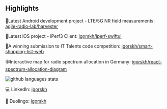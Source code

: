 ## Highlights
🤖Latest Android development project - LTE/5G NR field measurements: [agile-radio-lab/harvester](https://github.com/agile-radio-lab/harvester)

🍏Latest iOS project - iPerf3 Client: [igorskh/iperf-swiftui](https://github.com/igorskh/iperf-swiftui)

🏅A winning submission to IT Talents code competition: [igorskh/smart-shopping-list-web](https://github.com/igorskh/smart-shopping-list-web)

🕸Interactive map for radio spectrum allocation in Germany: [igorskh/react-spectrum-allocation-diagram](https://github.com/igorskh/react-spectrum-allocation-diagram)

![github languages stats](https://github-readme-stats.vercel.app/api/top-langs/?username=igorskh&layout=compact&theme=blue-green&hide=c,html)

💻 LinkedIn: [igorskh](https://linkedin.com/in/igorskh)

🦉 Duolingo: [igorskh](https://duolingo.com/igorskh)
